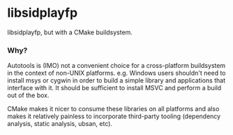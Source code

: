 # libsidplayfp

libsidplayfp, but with a CMake buildsystem.

### Why?

Autotools is (IMO) not a convenient choice for a cross-platform buildsystem in the
context of non-UNIX platforms. e.g. Windows users shouldn't need to install msys or cygwin in
order to build a simple library and applications that interface with it. It should be sufficient
to install MSVC and perform a build out of the box.

CMake makes it nicer to consume these libraries on all platforms and also makes it
relatively painless to incorporate third-party tooling (dependency analysis, static analysis, ubsan, etc).
